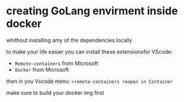 # creating GoLang envirment inside docker

 whithout installing amy of the dependencies locally
 
 to make your life easier you can install these extensionsfor VScode: 
 - `Remote-containers` from Microsoft
 - `Docker` from Microsoft
 
 then in you Vscode menu: 
 `>remote-containers reopen in Container`
 
 make sure to build your docker img first 
